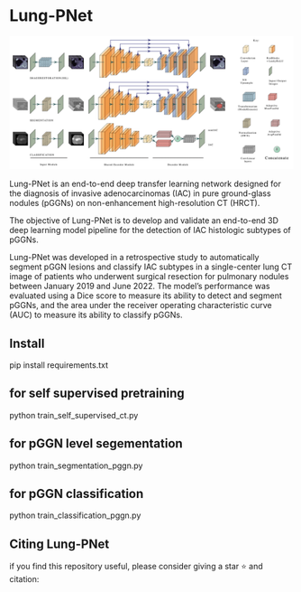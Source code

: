 # Lung-PNet

![Lung-PNet](./assets/banner.png)

Lung-PNet is an end-to-end deep transfer learning network designed for the diagnosis of invasive adenocarcinomas (IAC) in pure ground-glass nodules (pGGNs) on non-enhancement high-resolution CT (HRCT). 

The objective of Lung-PNet is to develop and validate an end-to-end 3D deep learning model pipeline for the detection of IAC histologic subtypes of pGGNs. 

Lung-PNet was developed in a retrospective study to automatically segment pGGN lesions and classify IAC subtypes in a single-center lung CT image of patients who underwent surgical resection for pulmonary nodules between January 2019 and June 2022. The model’s performance was evaluated using a Dice score to measure its ability to detect and segment pGGNs, and the area under the receiver operating characteristic curve (AUC) to measure its ability to classify pGGNs.


## Install
pip install requirements.txt

## for self supervised pretraining
python train_self_supervised_ct.py

## for pGGN level segementation
python train_segmentation_pggn.py

## for pGGN classification
python train_classification_pggn.py

## Citing Lung-PNet
if you find this repository useful, please consider giving a star :star: and citation:
